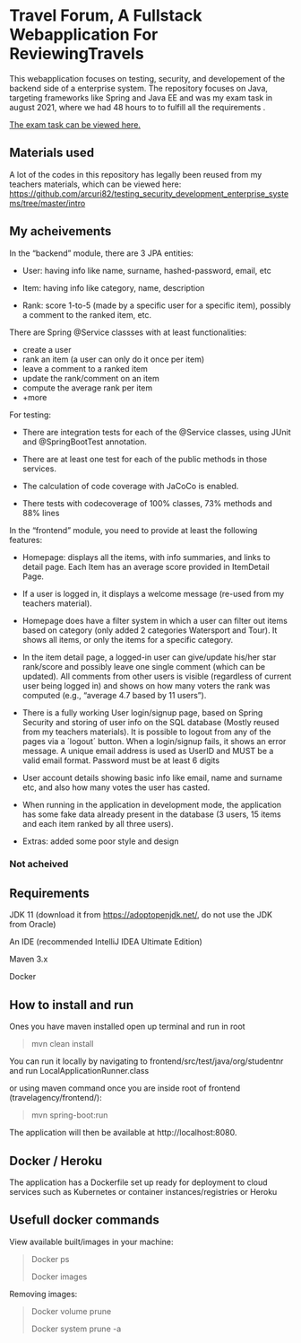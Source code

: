 # Travel Forum, A Fullstack Webapplication For ReviewingTravels
This webapplication focuses on testing, security, 
and developement of the backend side of a enterprise system.
The repository focuses on Java, targeting frameworks like Spring and Java EE and was my exam task in august 2021,
where we had 48 hours to to fulfill all the requirements .


[The exam task can be viewed here.](/PG5100%20Enterprise%201%20-%20august%202021.pdf "Exam text")



## Materials used
A lot of the codes in this repository has legally been reused from my teachers materials, which can be viewed here:
https://github.com/arcuri82/testing_security_development_enterprise_systems/tree/master/intro



## My acheivements 
 In the “backend” module, there are 3 JPA entities: 

- User: having info like name, surname, hashed-password, email, etc

- Item: having info like category, name, description

- Rank: score 1-to-5 (made by a specific user for a specific item), possibly a comment to the ranked item, etc.

There are Spring @Service classses with at least functionalities:

- create a user
- rank an item (a user can only do it once per item)
- leave a comment to a ranked item
- update the rank/comment on an item
- compute the average rank per item
- +more

For testing:
- There are integration tests for each of the @Service classes, using JUnit and @SpringBootTest
annotation. 
  
- There are at least one test for each of the public methods in those services. 

- The calculation of code coverage with JaCoCo is enabled. 
  
- There tests with codecoverage of 100% classes, 73% methods and 88% lines


In the “frontend” module, you need to provide at least the following features:

- Homepage: displays all the items, with info summaries, and links to detail page. 
  Each Item has an average score provided in ItemDetail Page.
  
- If a user is logged in, it displays a welcome message (re-used from my teachers material).

- Homepage does have a filter system in which a user can filter out items based on 
  category (only added 2 categories Watersport and Tour). It shows all items, or only the 
  items for a specific category.
  
- In the item detail page, a logged-in user can give/update his/her star rank/score and
  possibly leave one single comment (which can be updated). All comments from other users
  is visible (regardless of current user being logged in) and shows on how many
  voters the rank was computed (e.g., “average 4.7 based by 11 users”).

- There is a fully working User login/signup page, based on Spring Security and storing of user info on the SQL
  database (Mostly reused from my teachers materials). It is possible to logout from any of the pages via a ´logout´ button. When a
  login/signup fails, it shows an error message. A unique email address is used as  UserID and MUST be a valid email format. 
  Password must be at least 6 digits 
  
- User account details showing basic info like email, name and surname etc, and also how
  many votes the user has casted.
  
- When running in the application in development mode, the application has
  some fake data already present in the database (3 users, 15 items and each item ranked by all three users).
  
- Extras: added some poor style and design

### Not acheived




## Requirements
JDK 11 (download it from https://adoptopenjdk.net/, do not use the JDK from Oracle)

An IDE (recommended IntelliJ IDEA Ultimate Edition)

Maven 3.x

Docker

## How to install and run
Ones you have maven installed open up terminal and run in root

>mvn clean install

You can run it locally by navigating to frontend/src/test/java/org/studentnr
and run LocalApplicationRunner.class

or using maven command once you are inside root of frontend (travelagency/frontend/):

>mvn spring-boot:run

The application will then be available at http://localhost:8080.

## Docker / Heroku
The application has a Dockerfile set up ready for deployment to cloud services such as Kubernetes or container instances/registries or Heroku

## Usefull docker commands
View available built/images in your machine:
>Docker ps
>
>Docker images

Removing images:
>Docker volume prune
>
>Docker system prune -a








